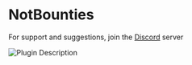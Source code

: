 # NotBounties
For support and suggestions, join the [Discord](https://discord.gg/zEsUzwYEx7) server

![Plugin Description](https://i.imgur.com/c6br4rL.png)
